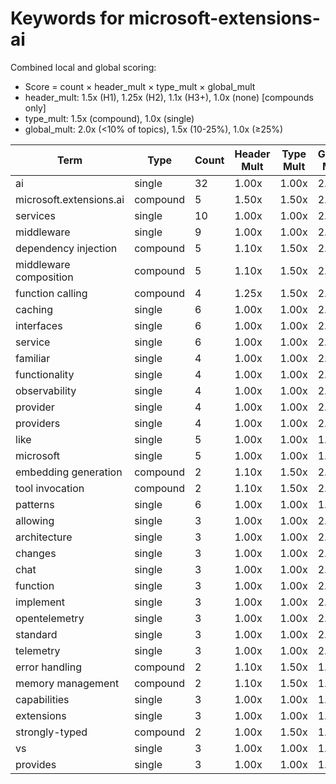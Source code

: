 # Keywords for microsoft-extensions-ai

Combined local and global scoring:
- Score = count × header_mult × type_mult × global_mult
- header_mult: 1.5x (H1), 1.25x (H2), 1.1x (H3+), 1.0x (none) [compounds only]
- type_mult: 1.5x (compound), 1.0x (single)
- global_mult: 2.0x (<10% of topics), 1.5x (10-25%), 1.0x (≥25%)

| Term | Type | Count | Header Mult | Type Mult | Global Mult | Score |
|------|------|-------|-------------|-----------|-------------|-------|
| ai | single | 32 | 1.00x | 1.00x | 2.0x | 64.000 |
| microsoft.extensions.ai | compound | 5 | 1.50x | 1.50x | 2.0x | 22.500 |
| services | single | 10 | 1.00x | 1.00x | 2.0x | 20.000 |
| middleware | single | 9 | 1.00x | 1.00x | 2.0x | 18.000 |
| dependency injection | compound | 5 | 1.10x | 1.50x | 2.0x | 16.500 |
| middleware composition | compound | 5 | 1.10x | 1.50x | 2.0x | 16.500 |
| function calling | compound | 4 | 1.25x | 1.50x | 2.0x | 15.000 |
| caching | single | 6 | 1.00x | 1.00x | 2.0x | 12.000 |
| interfaces | single | 6 | 1.00x | 1.00x | 2.0x | 12.000 |
| service | single | 6 | 1.00x | 1.00x | 2.0x | 12.000 |
| familiar | single | 4 | 1.00x | 1.00x | 2.0x | 8.000 |
| functionality | single | 4 | 1.00x | 1.00x | 2.0x | 8.000 |
| observability | single | 4 | 1.00x | 1.00x | 2.0x | 8.000 |
| provider | single | 4 | 1.00x | 1.00x | 2.0x | 8.000 |
| providers | single | 4 | 1.00x | 1.00x | 2.0x | 8.000 |
| like | single | 5 | 1.00x | 1.00x | 1.5x | 7.500 |
| microsoft | single | 5 | 1.00x | 1.00x | 1.5x | 7.500 |
| embedding generation | compound | 2 | 1.10x | 1.50x | 2.0x | 6.600 |
| tool invocation | compound | 2 | 1.10x | 1.50x | 2.0x | 6.600 |
| patterns | single | 6 | 1.00x | 1.00x | 1.0x | 6.000 |
| allowing | single | 3 | 1.00x | 1.00x | 2.0x | 6.000 |
| architecture | single | 3 | 1.00x | 1.00x | 2.0x | 6.000 |
| changes | single | 3 | 1.00x | 1.00x | 2.0x | 6.000 |
| chat | single | 3 | 1.00x | 1.00x | 2.0x | 6.000 |
| function | single | 3 | 1.00x | 1.00x | 2.0x | 6.000 |
| implement | single | 3 | 1.00x | 1.00x | 2.0x | 6.000 |
| opentelemetry | single | 3 | 1.00x | 1.00x | 2.0x | 6.000 |
| standard | single | 3 | 1.00x | 1.00x | 2.0x | 6.000 |
| telemetry | single | 3 | 1.00x | 1.00x | 2.0x | 6.000 |
| error handling | compound | 2 | 1.10x | 1.50x | 1.5x | 4.950 |
| memory management | compound | 2 | 1.10x | 1.50x | 1.5x | 4.950 |
| capabilities | single | 3 | 1.00x | 1.00x | 1.5x | 4.500 |
| extensions | single | 3 | 1.00x | 1.00x | 1.5x | 4.500 |
| strongly-typed | compound | 2 | 1.00x | 1.50x | 1.5x | 4.500 |
| vs | single | 3 | 1.00x | 1.00x | 1.5x | 4.500 |
| provides | single | 3 | 1.00x | 1.00x | 1.0x | 3.000 |
